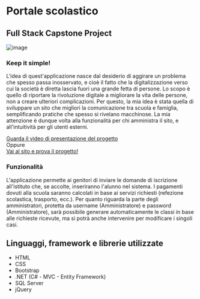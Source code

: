 # Portale scolastico

## Full Stack Capstone Project

![image](https://github.com/Yanina1992/CAPSTONE-PROJECT/assets/132350660/590ee14b-4aea-4098-a0af-cc42c5c20780)

### Keep it simple!
L'idea di quest'applicazione nasce dal desiderio di aggirare un problema che spesso passa inosservato, e cioè il fatto che la digitalizzazione verso cui la società è diretta lascia fuori una grande fetta di persone.
Lo scopo è quello di riportare la rivoluzione digitale a migliorare la vita delle persone, non a creare ulteriori complicazioni. Per questo, la mia idea è stata quella di sviluppare un sito che migliori la
comunicazione tra scuola e famiglia, semplificando pratiche che spesso si rivelano macchinose.
La mia attenzione è dunque volta alla funzionalità per chi amministra il sito, e all'intuitività per gli utenti esterni.

[Guarda il video di presentazione del progetto](https://youtu.be/i0iiDMcOYsQ?si=1sqz-1SSdbKxHdEq)<br/>
Oppure<br/>
[Vai al sito e prova il progetto!](http://agueroyanina-001-site1.btempurl.com/)

### Funzionalità
L'applicazione permette ai genitori di inviare le domande di iscrizione all'istituto che, se accolte, inseriranno l'alunno nel sistema. I pagamenti dovuti alla scuola saranno calcolati in base ai servizi
richiesti (refezione scolastica, trasporto, ecc.).
Per quanto riguarda la parte degli amministratori, protetta da username (Amministratore) e password (Amministratore), sarà possibile generare automaticamente le classi in base alle richieste ricevute, ma si potrà anche intervenire per modificare
i singoli casi.

## Linguaggi, framework e librerie utilizzate
- HTML
- CSS
- Bootstrap
- .NET (C# - MVC - Entity Framework)
- SQL Server
- jQuery
